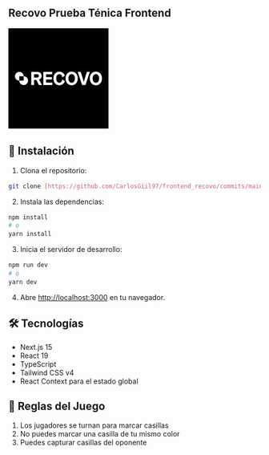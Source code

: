 
## Recovo Prueba Ténica Frontend

![Preview](./public/recovo_logo.jpeg)


## 🚀 Instalación

1. Clona el repositorio:

```bash
git clone [https://github.com/CarlosGiil97/frontend_recovo/commits/main/]
```

2. Instala las dependencias:
```bash
npm install
# o
yarn install
```

3. Inicia el servidor de desarrollo:
```bash
npm run dev
# o
yarn dev
```

4. Abre [http://localhost:3000](http://localhost:3000) en tu navegador.

## 🛠️ Tecnologías

- Next.js 15
- React 19
- TypeScript
- Tailwind CSS v4
- React Context para el estado global


## 📝 Reglas del Juego

1. Los jugadores se turnan para marcar casillas
2. No puedes marcar una casilla de tu mismo color
3. Puedes capturar casillas del oponente


